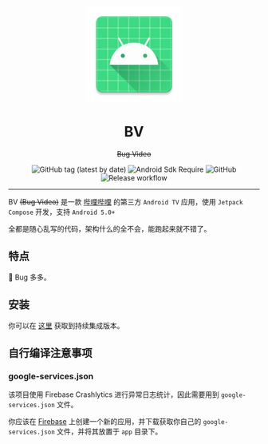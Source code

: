 <div align="center">

![](app/src/main/res/mipmap-xxxhdpi/ic_launcher.webp)

# BV

~~Bug Video~~

![GitHub tag (latest by date)](https://img.shields.io/github/v/tag/aaa1115910/bv?label=version)
![Android Sdk Require](https://img.shields.io/badge/android-5.0%2B-informational)
![GitHub](https://img.shields.io/github/license/aaa1115910/bv)
![Release workflow](https://github.com/aaa1115910/bv/actions/workflows/release.yml/badge.svg)
</div>

---
BV ~~(Bug Video)~~ 是一款 [哔哩哔哩](https://www.bilibili.com) 的第三方 `Android TV`
应用，使用 `Jetpack Compose` 开发，支持 `Android 5.0+`

全都是随心乱写的代码，架构什么的全不会，能跑起来就不错了。

## 特点

:bug: Bug 多多。

## 安装

你可以在 [这里](https://install.appcenter.ms/users/aaa1115910-gmail.com/apps/bv/distribution_groups/public)
获取到持续集成版本。

## 自行编译注意事项

### google-services.json

该项目使用 Firebase Crashlytics 进行异常日志统计，因此需要用到 `google-services.json` 文件。

你应该在 [Firebase](https://console.firebase.google.com/) 上创建一个新的应用，并下载获取你自己的 `google-services.json` 文件，并将其放置于 `app` 目录下。

